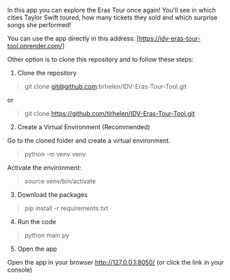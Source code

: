 In this app you can explore the Eras Tour once again! You'll see in which cities Taylor Swift toured, how many tickets they sold and which surprise songs she performed!

You can use the app directly in this address: [https://idv-eras-tour-tool.onrender.com/]


Other option is to clone this repository and to follow these steps:

1. Clone the repository
> git clone git@github.com:tirhelen/IDV-Eras-Tour-Tool.git

or
> git clone https://github.com/tirhelen/IDV-Eras-Tour-Tool.git

2. Create a Virtual Environment (Recommended)

Go to the cloned folder and create a virtual environment.

> python -m venv venv

Activate the environment:

> source venv/bin/activate

3. Download the packages

> pip install -r requirements.txt

4. Run the code

> python main.py

5. Open the app

Open the app in your browser http://127.0.0.1:8050/ (or click the link in your console)
